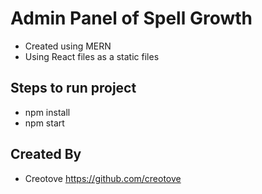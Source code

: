 # Admin Panel of Spell Growth
- Created using MERN
- Using React files as a static files

## Steps to run project
- npm install
- npm start

## Created By
- Creotove https://github.com/creotove